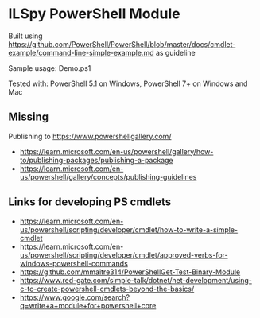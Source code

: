 # ILSpy PowerShell Module

Built using https://github.com/PowerShell/PowerShell/blob/master/docs/cmdlet-example/command-line-simple-example.md as guideline

Sample usage: Demo.ps1

Tested with: PowerShell 5.1 on Windows, PowerShell 7+ on Windows and Mac



## Missing

Publishing to https://www.powershellgallery.com/

* https://learn.microsoft.com/en-us/powershell/gallery/how-to/publishing-packages/publishing-a-package
* https://learn.microsoft.com/en-us/powershell/gallery/concepts/publishing-guidelines

## Links for developing PS cmdlets

* https://learn.microsoft.com/en-us/powershell/scripting/developer/cmdlet/how-to-write-a-simple-cmdlet
* https://learn.microsoft.com/en-us/powershell/scripting/developer/cmdlet/approved-verbs-for-windows-powershell-commands
* https://github.com/mmaitre314/PowerShellGet-Test-Binary-Module
* https://www.red-gate.com/simple-talk/dotnet/net-development/using-c-to-create-powershell-cmdlets-beyond-the-basics/
* https://www.google.com/search?q=write+a+module+for+powershell+core